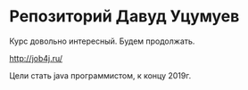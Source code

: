 # Репозиторий Давуд Уцумуев

Курс довольно интересный. Будем продолжать.

http://job4j.ru/

Цели стать java программистом, к концу 2019г.